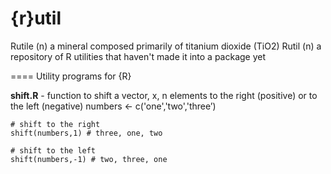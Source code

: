 {r}util
=====

Rutile (n) a mineral composed primarily of titanium dioxide (TiO2)
Rutil (n) a repository of R utilities that haven't made it into a package yet

====
Utility programs for {R}

**shift.R** - function to shift a vector, x, n elements to the right (positive) or to the left (negative)
	numbers <- c('one','two','three’)

	# shift to the right
	shift(numbers,1) # three, one, two

	# shift to the left
	shift(numbers,-1) # two, three, one
